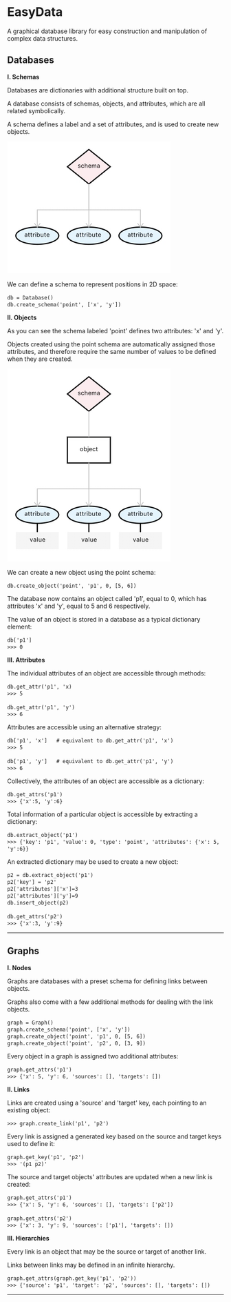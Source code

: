 # EasyData

A graphical database library for easy construction and manipulation of complex data structures.

## Databases

__I. Schemas__

Databases are dictionaries with additional structure built on top. 

A database consists of schemas, objects, and attributes, which are all related symbolically. 

A schema defines a label and a set of attributes, and is used to create new objects. 

![Schema diagram](https://github.com/CarsonScott/easydata/blob/master/img/4927232E-8D0E-4211-9546-594CF7557A5B.jpeg)

We can define a schema to represent positions in 2D space:
    
    db = Database()
    db.create_schema('point', ['x', 'y'])
    
__II. Objects__

As you can see the schema labeled 'point' defines two attributes: 'x' and 'y'.

Objects created using the point schema are automatically assigned those attributes, and therefore require the same number of values to be defined when they are created. 

![Object diagram](https://github.com/CarsonScott/easydata/blob/master/img/D5C8A2F0-94B4-46C2-A9D7-BE7A3FE94563.jpeg)

We can create a new object using the point schema:

    db.create_object('point', 'p1', 0, [5, 6])
    
The database now contains an object called 'p1', equal to 0, which has attributes 'x' and 'y', equal to 5 and 6 respectively. 

The value of an object is stored in a database as a typical dictionary element:

    db['p1']
    >>> 0
    
__III. Attributes__

The individual attributes of an object are accessible through methods:

    db.get_attr('p1', 'x)
    >>> 5
    
    db.get_attr('p1', 'y')
    >>> 6

Attributes are accessible using an alternative strategy:

    db['p1', 'x']   # equivalent to db.get_attr('p1', 'x')
    >>> 5
    
    db['p1', 'y']   # equivalent to db.get_attr('p1', 'y')
    >>> 6

Collectively, the attributes of an object are accessible as a dictionary:
    
    db.get_attrs('p1')
    >>> {'x':5, 'y':6}

Total information of a particular object is accessible by extracting a dictionary:

    db.extract_object('p1')
    >>> {'key': 'p1', 'value': 0, 'type': 'point', 'attributes': {'x': 5, 'y':6}}

An extracted dictionary may be used to create a new object:

    p2 = db.extract_object('p1')
    p2['key'] = 'p2'
    p2['attributes']['x']=3
    p2['attributes']['y']=9
    db.insert_object(p2)

    db.get_attrs('p2')
    >>> {'x':3, 'y':9}

*** 

## Graphs

__I. Nodes__

Graphs are databases with a preset schema for defining links between objects. 

Graphs also come with a few additional methods for dealing with the link objects.

    graph = Graph()
    graph.create_schema('point', ['x', 'y'])
    graph.create_object('point', 'p1', 0, [5, 6])
    graph.create_object('point', 'p2', 0, [3, 9])

Every object in a graph is assigned two additional attributes:
    
    graph.get_attrs('p1')
    >>> {'x': 5, 'y': 6, 'sources': [], 'targets': [])

__II. Links__

Links are created using a 'source' and 'target' key, each pointing to an existing object:

    >>> graph.create_link('p1', 'p2')
    
Every link is assigned a generated key based on the source and target keys used to define it:
    
    graph.get_key('p1', 'p2')
    >>> '(p1 p2)'

The source and target objects' attributes are updated when a new link is created:

    graph.get_attrs('p1')
    >>> {'x': 5, 'y': 6, 'sources': [], 'targets': ['p2'])
   
    graph.get_attrs('p2')
    >>> {'x': 3, 'y': 9, 'sources': ['p1'], 'targets': [])
    
__III. Hierarchies__

Every link is an object that may be the source or target of another link. 

Links between links may be defined in an infinite hierarchy.

    graph.get_attrs(graph.get_key('p1', 'p2')) 
    >>> {'source': 'p1', 'target': 'p2', 'sources': [], 'targets': [])

***
